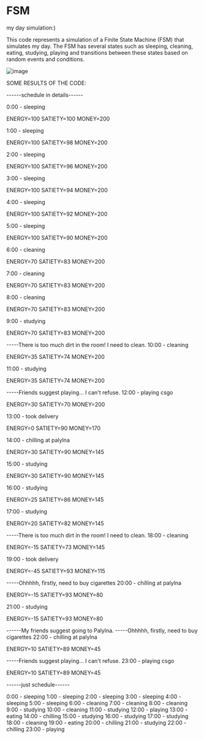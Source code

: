 # FSM
my day simulation:)

This code represents a simulation of a Finite State Machine (FSM) that simulates my day. The FSM has several states such as sleeping, cleaning, eating, studying, playing  and transitions between these states based on random events and conditions.

![image](https://github.com/moisamidi/FSM/assets/116157321/fa12769e-e312-4222-bed5-1148894bd2b1)

SOME RESULTS OF THE CODE:

------schedule in details------

0:00 - sleeping

ENERGY=100
SATIETY=100
MONEY=200

1:00 - sleeping

ENERGY=100
SATIETY=98
MONEY=200

2:00 - sleeping

ENERGY=100
SATIETY=96
MONEY=200

3:00 - sleeping

ENERGY=100
SATIETY=94
MONEY=200

4:00 - sleeping

ENERGY=100
SATIETY=92
MONEY=200

5:00 - sleeping

ENERGY=100
SATIETY=90
MONEY=200

6:00 - cleaning

ENERGY=70
SATIETY=83
MONEY=200

7:00 - cleaning

ENERGY=70
SATIETY=83
MONEY=200

8:00 - cleaning

ENERGY=70
SATIETY=83
MONEY=200

9:00 - studying

ENERGY=70
SATIETY=83
MONEY=200

-----There is too much dirt in the room! I need to clean.
10:00 - cleaning

ENERGY=35
SATIETY=74
MONEY=200

11:00 - studying

ENERGY=35
SATIETY=74
MONEY=200

-----Friends suggest playing... I can't refuse.
12:00 - playing csgo

ENERGY=30
SATIETY=70
MONEY=200

13:00 - took delivery

ENERGY=0
SATIETY=90
MONEY=170

14:00 - chilling at palylna

ENERGY=30
SATIETY=90
MONEY=145

15:00 - studying

ENERGY=30
SATIETY=90
MONEY=145

16:00 - studying

ENERGY=25
SATIETY=86
MONEY=145

17:00 - studying

ENERGY=20
SATIETY=82
MONEY=145

-----There is too much dirt in the room! I need to clean.
18:00 - cleaning

ENERGY=-15
SATIETY=73
MONEY=145

19:00 - took delivery

ENERGY=-45
SATIETY=93
MONEY=115

-----Ohhhhh, firstly, need to buy cigarettes
20:00 - chilling at palylna

ENERGY=-15
SATIETY=93
MONEY=80

21:00 - studying

ENERGY=-15
SATIETY=93
MONEY=80

------My friends suggest going to Palylna.
-----Ohhhhh, firstly, need to buy cigarettes
22:00 - chilling at palylna

ENERGY=10
SATIETY=89
MONEY=45

-----Friends suggest playing... I can't refuse.
23:00 - playing csgo

ENERGY=10
SATIETY=89
MONEY=45


------just schedule------

0:00 - sleeping
1:00 - sleeping
2:00 - sleeping
3:00 - sleeping
4:00 - sleeping
5:00 - sleeping
6:00 - cleaning
7:00 - cleaning
8:00 - cleaning
9:00 - studying
10:00 - cleaning
11:00 - studying
12:00 - playing
13:00 - eating
14:00 - chilling
15:00 - studying
16:00 - studying
17:00 - studying
18:00 - cleaning
19:00 - eating
20:00 - chilling
21:00 - studying
22:00 - chilling
23:00 - playing
